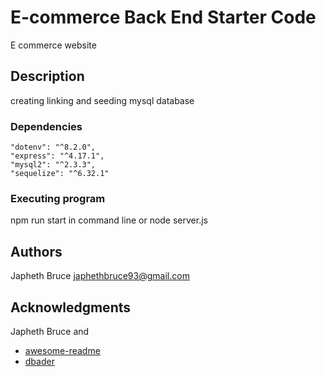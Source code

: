 # E-commerce Back End Starter Code
E commerce website 

## Description

creating linking and seeding mysql database


### Dependencies

    "dotenv": "^8.2.0",
    "express": "^4.17.1",
    "mysql2": "^2.3.3",
    "sequelize": "^6.32.1"


### Executing program

npm run start in command line or node server.js


## Authors

Japheth Bruce 
japhethbruce93@gmail.com 


## Acknowledgments

Japheth Bruce and  
* [awesome-readme](https://github.com/matiassingers/awesome-readme)
* [dbader](https://github.com/dbader/readme-template)
